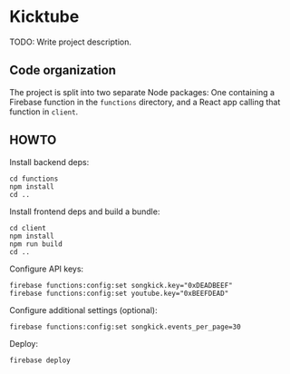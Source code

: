 # Kicktube

TODO: Write project description.

## Code organization

The project is split into two separate Node packages: One containing a Firebase
function in the `functions` directory, and a React app calling that function
in `client`.

## HOWTO

Install backend deps:
~~~~
cd functions
npm install
cd ..
~~~~

Install frontend deps and build a bundle:
~~~~
cd client
npm install
npm run build
cd ..
~~~~ 

Configure API keys:
~~~~
firebase functions:config:set songkick.key="0xDEADBEEF"
firebase functions:config:set youtube.key="0xBEEFDEAD"
~~~~

Configure additional settings (optional):
~~~~
firebase functions:config:set songkick.events_per_page=30
~~~~

Deploy:
~~~~
firebase deploy
~~~~
